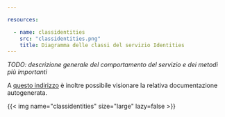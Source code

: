 ```yaml
---

resources:

  - name: classidentities
    src: "classidentities.png"
    title: Diagramma delle classi del servizio Identities
---
```

*TODO: descrizione generale del comportamento del servizio e dei metodi più importanti*

A [questo indirizzo](https://sweleven.gitlab.io/identities/) è inoltre possibile visionare la relativa documentazione autogenerata.

{{< img name="classidentities" size="large" lazy=false >}}